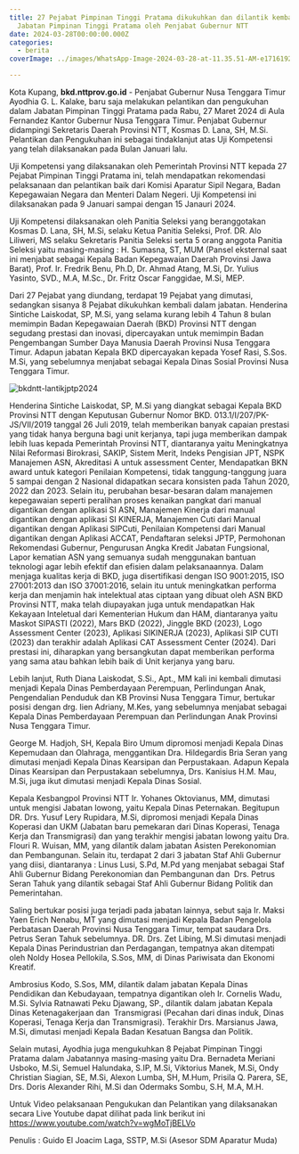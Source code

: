 ```yaml
---
title: 27 Pejabat Pimpinan Tinggi Pratama dikukuhkan dan dilantik kembali dalam
  Jabatan Pimpinan Tinggi Pratama oleh Penjabat Gubernur NTT
date: 2024-03-28T00:00:00.000Z
categories:
  - berita
coverImage: ../images/WhatsApp-Image-2024-03-28-at-11.35.51-AM-e1716192699660.jpeg

---
```


Kota Kupang, **bkd.nttprov.go.id** - Penjabat Gubernur Nusa Tenggara Timur Ayodhia G. L. Kalake, baru saja melakukan pelantikan dan pengukuhan dalam Jabatan Pimpinan Tinggi Pratama pada Rabu, 27 Maret 2024 di Aula Fernandez Kantor Gubernur Nusa Tenggara Timur. Penjabat Gubernur didampingi Sekretaris Daerah Provinsi NTT, Kosmas D. Lana, SH, M.Si. Pelantikan dan Pengukuhan ini sebagai tindaklanjut atas Uji Kompetensi yang telah dilaksanakan pada Bulan Januari lalu.

Uji Kompetensi yang dilaksanakan oleh Pemerintah Provinsi NTT kepada 27 Pejabat Pimpinan Tinggi Pratama ini, telah mendapatkan rekomendasi pelaksanaan dan pelantikan baik dari Komisi Aparatur Sipil Negara, Badan Kepegawaian Negara dan Menteri Dalam Negeri. Uji Kompetensi ini dilaksanakan pada 9 Januari sampai dengan 15 Janauri 2024.

Uji Kompetensi dilaksanakan oleh Panitia Seleksi yang beranggotakan Kosmas D. Lana, SH, M.Si, selaku Ketua Panitia Seleksi, Prof. DR. Alo Liliweri, MS selaku Sekretaris Panitia Seleksi serta 5 orang anggota Panitia Seleksi yaitu masing-masing : H. Sumasna, ST, MUM (Pansel eksternal saat ini menjabat sebagai Kepala Badan Kepegawaian Daerah Provinsi Jawa Barat), Prof. Ir. Fredrik Benu, Ph.D, Dr. Ahmad Atang, M.Si, Dr. Yulius Yasinto, SVD., M.A, M.Sc., Dr. Fritz Oscar Fanggidae, M.Si, MEP.

Dari 27 Pejabat yang diundang, terdapat 19 Pejabat yang dimutasi, sedangkan sisanya 8 Pejabat dikukuhkan kembali dalam jabatan. Henderina Sintiche Laiskodat, SP, M.Si, yang selama kurang lebih 4 Tahun 8 bulan memimpin Badan Kepegawaian Daerah (BKD) Provinsi NTT dengan segudang prestasi dan inovasi, dipercayakan untuk memimpin Badan Pengembangan Sumber Daya Manusia Daerah Provinsi Nusa Tenggara Timur. Adapun jabatan Kepala BKD dipercayakan kepada Yosef Rasi, S.Sos. M.Si, yang sebelumnya menjabat sebagai Kepala Dinas Sosial Provinsi Nusa Tenggara Timur.

![bkdntt-lantikjptp2024](https://bkd.nttprov.go.id/web/wp-content/uploads/2024/05/WhatsApp-Image-2024-03-28-at-11.35.52-AM-1.jpeg)

Henderina Sintiche Laiskodat, SP, M.Si yang diangkat sebagai Kepala BKD Provinsi NTT dengan Keputusan Gubernur Nomor BKD. 013.1/I/207/PK-JS/VII/2019 tanggal 26 Juli 2019, telah memberikan banyak capaian prestasi yang tidak hanya berguna bagi unit kerjanya, tapi juga memberikan dampak lebih luas kepada Pemerintah Provinsi NTT, diantaranya yaitu Meningkatnya Nilai Reformasi Birokrasi, SAKIP, Sistem Merit, Indeks Pengisian JPT, NSPK Manajemen ASN, Akreditasi A untuk assessment Center, Mendapatkan BKN award untuk kategori Penilaian Kompetensi, tidak tanggung-tanggung juara 5 sampai dengan 2 Nasional didapatkan secara konsisten pada Tahun 2020, 2022 dan 2023. Selain itu, perubahan besar-besaran dalam manajemen kepegawaian seperti peralihan proses kenaikan pangkat dari manual digantikan dengan aplikasi SI ASN, Manajemen Kinerja dari manual digantikan dengan aplikasi SI KINERJA, Manajemen Cuti dari Manual digantikan dengan Aplikasi SIPCuti, Penilaian Kompetensi dari Manual digantikan dengan Aplikasi ACCAT, Pendaftaran seleksi JPTP, Permohonan Rekomendasi Gubernur, Pengurusan Angka Kredit Jabatan Fungsional, Lapor kematian ASN yang semuanya sudah menggunakan bantuan teknologi agar lebih efektif dan efisien dalam pelaksanaannya. Dalam menjaga kualitas kerja di BKD, juga disertifikasi dengan ISO 9001:2015, ISO 27001:2013 dan ISO 37001:2016, selain itu untuk meningkatkan performa kerja dan menjamin hak intelektual atas ciptaan yang dibuat oleh ASN BKD Provinsi NTT, maka telah diupayakan juga untuk mendapatkan Hak Kekayaan Inteletual dari Kementerian Hukum dan HAM, diantaranya yaitu Maskot SIPASTI (2022), Mars BKD (2022), Jinggle BKD (2023), Logo Assessment Center (2023), Aplikasi SIKINERJA (2023), Aplikasi SIP CUTI (2023) dan terakhir adalah Aplikasi CAT Assessment Center (2024). Dari prestasi ini, diharapkan yang bersangkutan dapat memberikan performa yang sama atau bahkan lebih baik di Unit kerjanya yang baru.

Lebih lanjut, Ruth Diana Laiskodat, S.Si., Apt., MM kali ini kembali dimutasi menjadi Kepala Dinas Pemberdayaan Perempuan, Perlindungan Anak, Pengendalian Penduduk dan KB Provinsi Nusa Tenggara Timur, bertukar posisi dengan drg. Iien Adriany, M.Kes, yang sebelumnya menjabat sebagai Kepala Dinas Pemberdayaan Perempuan dan Perlindungan Anak Provinsi Nusa Tenggara Timur.

George M. Hadjoh, SH, Kepala Biro Umum dipromosi menjadi Kepala Dinas Kepemudaan dan Olahraga, menggantikan Dra. Hildegardis Bria Seran yang dimutasi menjadi Kepala Dinas Kearsipan dan Perpustakaan. Adapun Kepala Dinas Kearsipan dan Perpustakaan sebelumnya, Drs. Kanisius H.M. Mau, M.Si, juga ikut dimutasi menjadi Kepala Dinas Sosial.

Kepala Kesbangpol Provinsi NTT Ir. Yohanes Oktovianus, MM, dimutasi untuk mengisi Jabatan lowong, yaitu Kepala Dinas Peternakan. Begitupun DR. Drs. Yusuf Lery Rupidara, M.Si, dipromosi menjadi Kepala Dinas Koperasi dan UKM (Jabatan baru pemekaran dari Dinas Koperasi, Tenaga Kerja dan Transmigrasi) dan yang terakhir mengisi jabatan lowong yaitu Dra. Flouri R. Wuisan, MM, yang dilantik dalam jabatan Asisten Perekonomian dan Pembangunan. Selain itu, terdapat 2 dari 3 jabatan Staf Ahli Gubernur yang diisi, diantaranya : Linus Lusi, S.Pd, M.Pd yang menjabat sebagai Staf Ahli Gubernur Bidang Perekonomian dan Pembangunan dan  Drs. Petrus Seran Tahuk yang dilantik sebagai Staf Ahli Gubernur Bidang Politik dan Pemerintahan.

Saling bertukar posisi juga terjadi pada jabatan lainnya, sebut saja Ir. Maksi Yaen Erich Nenabu, MT yang dimutasi menjadi Kepala Badan Pengelola Perbatasan Daerah Provinsi Nusa Tenggara Timur, tempat saudara Drs. Petrus Seran Tahuk sebelumnya. DR. Drs. Zet Libing, M.Si dimutasi menjadi Kepala Dinas Perindustrian dan Perdagangan, tempatnya akan ditempati oleh Noldy Hosea Pellokila, S.Sos, MM, di Dinas Pariwisata dan Ekonomi Kreatif.

Ambrosius Kodo, S.Sos, MM, dilantik dalam jabatan Kepala Dinas Pendidikan dan Kebudayaan, tempatnya digantikan oleh Ir. Cornelis Wadu, M.Si. Sylvia Ratnawati Peku Djawang, SP., dilantik dalam jabatan Kepala Dinas Ketenagakerjaan dan  Transmigrasi (Pecahan dari dinas induk, Dinas Koperasi, Tenaga Kerja dan Transmigrasi). Terakhir Drs. Marsianus Jawa, M.Si, dimutasi menjadi Kepala Badan Kesatuan Bangsa dan Politik.

Selain mutasi, Ayodhia juga mengukuhkan 8 Pejabat Pimpinan Tinggi Pratama dalam Jabatannya masing-masing yaitu Dra. Bernadeta Meriani Usboko, M.Si, Semuel Halundaka, S.IP, M.Si, Viktorius Manek, M.Si, Ondy Christian Siagian, SE, M.Si, Alexon Lumba, SH, M.Hum, Prisila Q. Parera, SE, Drs. Doris Alexander Rihi, M.Si dan Odermaks Sombu, S.H, M.A, M.H.

Untuk Video pelaksanaan Pengukukan dan Pelantikan yang dilaksanakan secara Live Youtube dapat dilihat pada link berikut ini <https://www.youtube.com/watch?v=wgMoTjBELVo>

Penulis : Guido El Joacim Laga, SSTP, M.Si (Asesor SDM Aparatur Muda)
